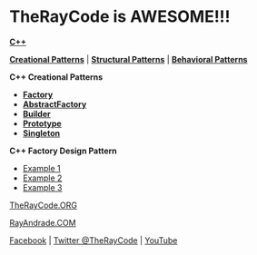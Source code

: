 # TheRayCode is AWESOME!!!

**[C++](../README.md)**

**[Creational Patterns](../README.md)** | **[Structural Patterns](../../Structural/README.md)** | **[Behavioral Patterns](../../Behavioral/README.md)**

**C++ Creational Patterns**

 * **[Factory](../Factory/README.md)**
 * **[AbstractFactory](../AbstractFactory/README.md)**
 * **[Builder](../Builder/README.md)**
 * **[Prototype](../Prototype/README.md)**
 * **[Singleton](../Singleton/README.md)**

**C++ Factory Design Pattern**

 * [Example 1](FY1/)
 * [Example 2](FY2/)
 * [Example 3](FY3/README.md)


[C++ factory]: https://github.com/RayAndrade/TheRayCode/blob/main/images/cpp/splash-100.png/images/splash-100.png "Factory Pattern"

[TheRayCode.ORG](https://www.TheRayCode.org)

[RayAndrade.COM](https://www.RayAndrade.com)

[Facebook](https://www.facebook.com/TheRayCode/) | [Twitter @TheRayCode](https://www.twitter.com/TheRayCode/) | [YouTube](https://www.youtube.com/AndradeRay/)
